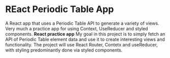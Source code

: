# REact Periodic Table App
A React app that uses a Periodic Table API to generate a variety of views. Very much a practice app for using Context, UseReducer and styled components.
**React practice app**
My goal in this project is to simply fetch an API of Periodic Table element data and use it to create interesting views and functionality. The project will use React Router, Contetx and useReducer, with styling predominantly done via styled components.
